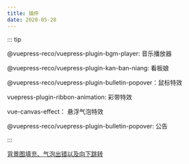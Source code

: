 ```yaml
---
title: 插件
date: 2020-05-28
---
```


::: tip
                
                    
@vuepress-reco/vuepress-plugin-bgm-player: 音乐播放器

                    
@vuepress-reco/vuepress-plugin-kan-ban-niang: 看板娘

                    
@vuepress-reco/vuepress-plugin-bulletin-popover：鼠标特效


vuepress-plugin-ribbon-animation: 彩带特效

vue-canvas-effect： 悬浮气泡特效

@vuepress-reco/vuepress-plugin-bulletin-popover:  公告
       
:::

[背景图填充、气泡出错以及向下跳转](./theme.md)